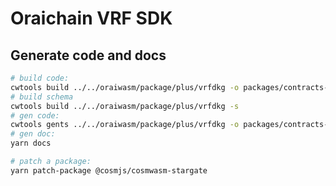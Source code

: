 # Oraichain VRF SDK

## Generate code and docs

```bash
# build code:
cwtools build ../../oraiwasm/package/plus/vrfdkg -o packages/contracts-build/data
# build schema
cwtools build ../../oraiwasm/package/plus/vrfdkg -s
# gen code:
cwtools gents ../../oraiwasm/package/plus/vrfdkg -o packages/contracts-sdk/src
# gen doc:
yarn docs

# patch a package:
yarn patch-package @cosmjs/cosmwasm-stargate
```
